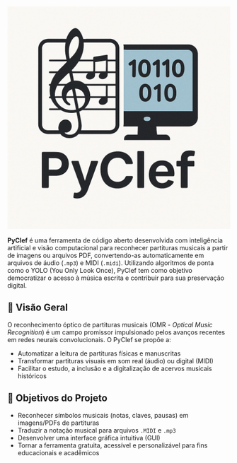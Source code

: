 

![Logo do PyClef](logo.png)

**PyClef** é uma ferramenta de código aberto desenvolvida com inteligência artificial e visão computacional para reconhecer partituras musicais a partir de imagens ou arquivos PDF, convertendo-as automaticamente em arquivos de áudio (`.mp3`) e MIDI (`.midi`). Utilizando algoritmos de ponta como o YOLO (You Only Look Once), PyClef tem como objetivo democratizar o acesso à música escrita e contribuir para sua preservação digital.



## 📌 Visão Geral

O reconhecimento óptico de partituras musicais (OMR - *Optical Music Recognition*) é um campo promissor impulsionado pelos avanços recentes em redes neurais convolucionais. O PyClef se propõe a:

- Automatizar a leitura de partituras físicas e manuscritas
- Transformar partituras visuais em som real (áudio) ou digital (MIDI)
- Facilitar o estudo, a inclusão e a digitalização de acervos musicais históricos

## 🎯 Objetivos do Projeto

- Reconhecer símbolos musicais (notas, claves, pausas) em imagens/PDFs de partituras
- Traduzir a notação musical para arquivos `.MIDI` e `.mp3`
- Desenvolver uma interface gráfica intuitiva (GUI)
- Tornar a ferramenta gratuita, acessível e personalizável para fins educacionais e acadêmicos
